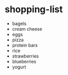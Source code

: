 # shopping-list

- bagels
- cream cheese
- eggs
- pizza
- protein bars
- rice
- strawberries 
- blueberries
- yogurt